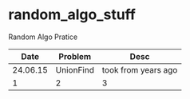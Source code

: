 # random_algo_stuff
Random Algo Pratice

Date | Problem | Desc
--- | --- | ---
24.06.15 | UnionFind | took from years ago
1 | 2 | 3
